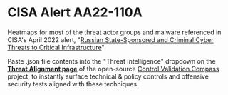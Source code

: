 # CISA Alert AA22-110A
Heatmaps for most of the threat actor groups and malware referenced in CISA's April 2022 alert, "[Russian State-Sponsored and Criminal Cyber Threats to Critical Infrastructure](https://www.cisa.gov/uscert/ncas/alerts/aa22-110a)"

Paste .json file contents into the "Threat Intelligence" dropdown on the **[Threat Alignment page](https://controlcompass.github.io/risk)** of the open-source [Control Validation Compass](https://controlcompass.github.io/) project, to instantly surface technical & policy controls and offensive security tests aligned with these techniques.
